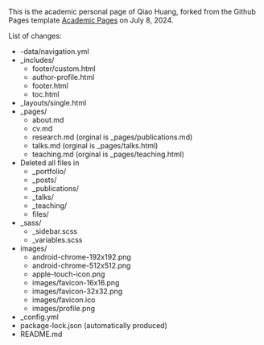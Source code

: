 
This is the academic personal page of Qiao Huang, forked from the Github Pages template [Academic Pages](https://github.com/academicpages/academicpages.github.io) on July 8, 2024.

List of changes:
- -data/navigation.yml
- _includes/
  - footer/custom.html
  - author-profile.html
  - footer.html
  - toc.html
- _layouts/single.html
- _pages/
  - about.md
  - cv.md
  - research.md (orginal is _pages/publications.md)
  - talks.md (orginal is _pages/talks.html)
  - teaching.md (orginal is _pages/teaching.html)
- Deleted all files in 
  - _portfolio/
  - _posts/
  - _publications/
  - _talks/
  - _teaching/
  - files/
- _sass/
  - _sidebar.scss
  - _variables.scss
- images/
  - android-chrome-192x192.png
  - android-chrome-512x512.png
  - apple-touch-icon.png
  - images/favicon-16x16.png
  - images/favicon-32x32.png
  - images/favicon.ico
  - images/profile.png
- _config.yml
- package-lock.json (automatically produced)
- README.md